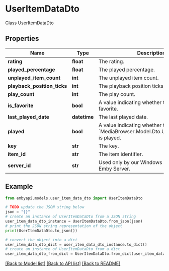 # UserItemDataDto

Class UserItemDataDto  

## Properties

Name | Type | Description | Notes
------------ | ------------- | ------------- | -------------
**rating** | **float** | The rating. | [optional] 
**played_percentage** | **float** | The played percentage. | [optional] 
**unplayed_item_count** | **int** | The unplayed item count. | [optional] 
**playback_position_ticks** | **int** | The playback position ticks. | [optional] 
**play_count** | **int** | The play count. | [optional] 
**is_favorite** | **bool** | A value indicating whether this instance is favorite. | [optional] 
**last_played_date** | **datetime** | The last played date. | [optional] 
**played** | **bool** | A value indicating whether this &#x60;MediaBrowser.Model.Dto.UserItemDataDto&#x60; is played. | [optional] 
**key** | **str** | The key. | [optional] 
**item_id** | **str** | The item identifier. | [optional] 
**server_id** | **str** | Used only by our Windows app. Not used by Emby Server. | [optional] 

## Example

```python
from embyapi.models.user_item_data_dto import UserItemDataDto

# TODO update the JSON string below
json = "{}"
# create an instance of UserItemDataDto from a JSON string
user_item_data_dto_instance = UserItemDataDto.from_json(json)
# print the JSON string representation of the object
print(UserItemDataDto.to_json())

# convert the object into a dict
user_item_data_dto_dict = user_item_data_dto_instance.to_dict()
# create an instance of UserItemDataDto from a dict
user_item_data_dto_from_dict = UserItemDataDto.from_dict(user_item_data_dto_dict)
```
[[Back to Model list]](../README.md#documentation-for-models) [[Back to API list]](../README.md#documentation-for-api-endpoints) [[Back to README]](../README.md)


